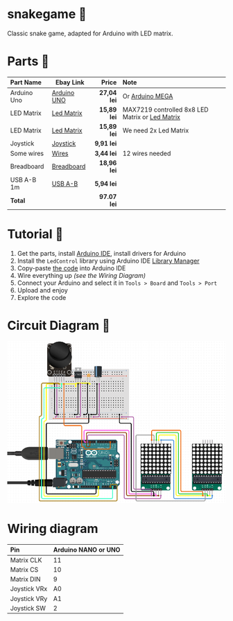 # snakegame :snake:
Classic snake game, adapted for Arduino with LED matrix.

# Parts :balloon:
Part Name            |       Ebay Link        |         Price | Note
:------------------- | ---------------------- | ------------: | :------------------------------------------------
Arduino Uno          | [Arduino UNO](https://ardushop.ro/ro/home/29-placa-de-dezvoltare-uno-r3.html?search_query=arduino+una&results=208) |  **27,04 lei** | Or [Arduino MEGA](https://ardushop.ro/ro/electronica/71-placa-de-dezvoltare-mega-2560-arduino-compatibil.html?search_query=arduino+mega&results=174)
LED Matrix           | [Led Matrix](https://ardushop.ro/ro/home/409-matrice-led-uri-8x8-circuit-de-control.html?search_query=matrice+leduri&results=33) |  **15,89 lei** | MAX7219 controlled 8x8 LED Matrix or [Led Matrix](https://ardushop.ro/ro/home/95-matrice-led-uri-8x8-circuit-de-control.html?search_query=matrice+leduri&results=33)
LED Matrix           | [Led Matrix](https://ardushop.ro/ro/home/409-matrice-led-uri-8x8-circuit-de-control.html?search_query=matrice+leduri&results=33) |  **15,89 lei** | We need 2x Led Matrix
Joystick             | [Joystick](https://ardushop.ro/ro/electronica/127-modul-joystick.html?search_query=Joystick&results=3) |  **9,91 lei** | 
Some wires           | [Wires](https://ardushop.ro/ro/electronica/291-10-x-fire-dupont-mama-tata-20cm.html) |  **3,44 lei** | 12 wires needed
Breadboard           | [Breadboard](https://ardushop.ro/ro/electronica/33-breadboard-830.html?search_query=breadboard&results=15) |  **18,96 lei** | 
USB A-B 1m           | [USB A-B](https://ardushop.ro/ro/electronica/73-cablu-usb-a-b-18m-arduino-mega-uno-imprimanta.html) |  **5,94 lei** | 
**Total**            |                        | **97.07‬ lei** | 

# Tutorial :loudspeaker:
1. Get the parts, install [Arduino IDE](https://www.arduino.cc/en/Main/Software), install drivers for Arduino
2. Install the `LedControl` library using Arduino IDE [Library Manager](https://www.arduino.cc/en/Guide/Libraries#toc2)
3. Copy-paste [the code](https://github.com/moldovanpaul75/snakegame/blob/master/snake.ino) into Arduino IDE
4. Wire everything up _(see the Wiring Diagram)_
5. Connect your Arduino and select it in `Tools > Board` and `Tools > Port`
6. Upload and enjoy
7. Explore the code

# Circuit Diagram :tada:
![Image of Circuit Diagram](Screenshot_2.png)

# Wiring diagram
Pin           | Arduino NANO or UNO
:------------ | :------------------
Matrix CLK    | 11
Matrix CS     | 10
Matrix DIN    | 9
Joystick VRx    | A0
Joystick VRy    | A1
Joystick SW    | 2

